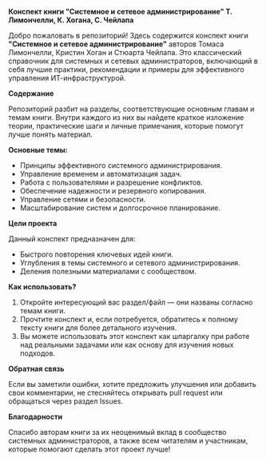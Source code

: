 **Конспект книги "Системное и сетевое администрирование" Т. Лимончелли, К. Хогана, С. Чейлапа** 

Добро пожаловать в репозиторий! Здесь содержится конспект книги **"Системное и сетевое администрирование"** авторов Томаса Лимончелли, Кристин Хоган и Стюарта Чейлапа. Это классический справочник для системных и сетевых администраторов, включающий в себя лучшие практики, рекомендации и примеры для эффективного управления ИТ-инфраструктурой. 

**Содержание** 

Репозиторий разбит на разделы, соответствующие основным главам и темам книги. Внутри каждого из них вы найдете краткое изложение теории, практические шаги и личные примечания, которые помогут лучше понять материал. 

**Основные темы:** 

- Принципы эффективного системного администрирования. 
- Управление временем и автоматизация задач. 
- Работа с пользователями и разрешение конфликтов. 
- Обеспечение надежности и резервного копирования. 
- Управление сетями и безопасности. 
- Масштабирование систем и долгосрочное планирование. 

**Цели проекта** 

Данный конспект предназначен для: 

- Быстрого повторения ключевых идей книги. 
- Углубления в темы системного и сетевого администрирования. 
- Деления полезными материалами с сообществом. 

**Как использовать?** 

1. Откройте интересующий вас раздел/файл — они названы согласно темам книги. 
1. Прочтите конспект и, если потребуется, обратитесь к полному тексту книги для более детального изучения. 
3. Вы можете использовать этот конспект как шпаргалку при работе над реальными задачами или как основу для изучения новых подходов. 

**Обратная связь** 

Если вы заметили ошибки, хотите предложить улучшения или добавить свои комментарии, не стесняйтесь открывать pull request или обращаться через раздел Issues. 

**Благодарности** 

Спасибо авторам книги за их неоценимый вклад в сообщество системных администраторов, а также всем читателям и участникам, которые помогают сделать этот проект лучше! 
